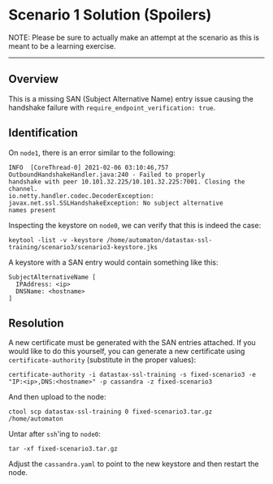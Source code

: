 # Scenario 1 Solution (Spoilers)

NOTE: Please be sure to actually make an attempt at the scenario as this is meant to be a learning exercise.

---------------

## Overview

This is a missing SAN (Subject Alternative Name) entry issue causing the handshake failure with `require_endpoint_verification: true`.

## Identification

On `node1`, there is an error similar to the following:

```
INFO  [CoreThread-0] 2021-02-06 03:10:46,757  OutboundHandshakeHandler.java:240 - Failed to properly
handshake with peer 10.101.32.225/10.101.32.225:7001. Closing the channel.
io.netty.handler.codec.DecoderException: javax.net.ssl.SSLHandshakeException: No subject alternative
names present
```

Inspecting the keystore on `node0`, we can verify that this is indeed the case:

```
keytool -list -v -keystore /home/automaton/datastax-ssl-training/scenario3/scenario3-keystore.jks
```

A keystore with a SAN entry would contain something like this:

```
SubjectAlternativeName [
  IPAddress: <ip>
  DNSName: <hostname>
]
```


## Resolution

A new certificate must be generated with the SAN entries attached. If you would like to do this yourself, you can generate a new certificate using `certificate-authority` (substitute in the proper values):

```
certificate-authority -i datastax-ssl-training -s fixed-scenario3 -e "IP:<ip>,DNS:<hostname>" -p cassandra -z fixed-scenario3
```

And then upload to the node:

```
ctool scp datastax-ssl-training 0 fixed-scenario3.tar.gz /home/automaton
```

Untar after `ssh`'ing to `node0`:

```
tar -xf fixed-scenario3.tar.gz
```

Adjust the `cassandra.yaml` to point to the new keystore and then restart the node.